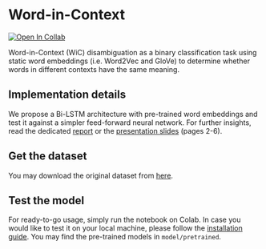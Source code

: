 # Word-in-Context

[![Open In Collab](https://colab.research.google.com/assets/colab-badge.svg)](https://colab.research.google.com/github/LeonardoEmili/Word-in-Context/blob/main/hw1/stud/notebook.ipynb)

Word-in-Context (WiC) disambiguation as a binary classification task using static word embeddings (i.e. Word2Vec and GloVe) to determine whether words in different contexts have the same meaning.

## Implementation details
We propose a Bi-LSTM architecture with pre-trained word embeddings and test it against a simpler feed-forward neural network. For further insights, read the dedicated [report](https://github.com/LeonardoEmili/Word-in-Context/blob/main/report.pdf) or the [presentation slides](https://github.com/LeonardoEmili/Word-in-Context/blob/main/slides.pdf) (pages 2-6).

## Get the dataset
You may download the original dataset from [here](https://github.com/SapienzaNLP/nlp2021-hw1/tree/main/data).

## Test the model
For ready-to-go usage, simply run the notebook on Colab. In case you would like to test it on your local machine, please follow the [installation guide](https://github.com/SapienzaNLP/nlp2021-hw1#requirements). You may find the pre-trained models in `model/pretrained`.
